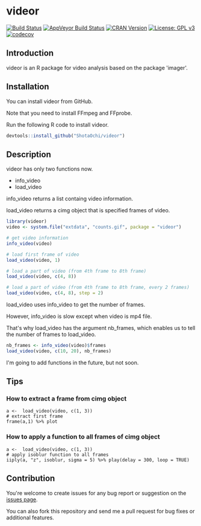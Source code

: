 # videor

[![Build Status](https://travis-ci.org/ShotaOchi/videor.svg?branch=master)](https://travis-ci.org/ShotaOchi/videor)
[![AppVeyor Build Status](https://ci.appveyor.com/api/projects/status/github/ShotaOchi/videor?branch=master&svg=true)](https://ci.appveyor.com/project/ShotaOchi/videor)
[![CRAN Version](https://www.r-pkg.org/badges/version/videor)](https://cran.r-project.org/package=videor)
[![License: GPL v3](https://img.shields.io/badge/License-GPL%20v3-blue.svg)](https://www.gnu.org/licenses/gpl-3.0)
[![codecov](https://codecov.io/gh/ShotaOchi/videor/branch/master/graph/badge.svg)](https://codecov.io/gh/ShotaOchi/videor)

## Introduction

videor is an R package for video analysis based on the package 'imager'.

## Installation

You can install videor from GitHub.

Note that you need to install FFmpeg and FFprobe.

Run the following R code to install videor.
```r
devtools::install_github("ShotaOchi/videor")
```

## Description

videor has only two functions now.

* info_video
* load_video

info_video returns a list containg video information.

load_video returns a cimg object that is specified frames of video.

```r
library(videor)
video <- system.file("extdata", "counts.gif", package = "videor")

# get video information
info_video(video)

# load first frame of video
load_video(video, 1)

# load a part of video (from 4th frame to 8th frame)
load_video(video, c(4, 8))

# load a part of video (from 4th frame to 8th frame, every 2 frames)
load_video(video, c(4, 8), step = 2)
```

load_video uses info_video to get the number of frames.

However, info_video is slow except when video is mp4 file.

That's why load_video has the argument nb_frames, which enables us to tell the number of frames to load_video.

```r
nb_frames <- info_video(video)$frames
load_video(video, c(10, 20), nb_frames)
```

I'm going to add functions in the future, but not soon.

## Tips

### How to extract a frame from cimg object
```
a <-  load_video(video, c(1, 3))
# extract first frame 
frame(a,1) %>% plot
```

### How to apply a function to all frames of cimg object
```
a <-  load_video(video, c(1, 3))
# apply isoblur function to all frames
iiply(a, "z", isoblur, sigma = 5) %>% play(delay = 300, loop = TRUE)
```

## Contribution

You're welcome to create issues for any bug report or suggestion on the [issues page](https://github.com/ShotaOchi/videor/issues).

You can also fork this repository and send me a pull request for bug fixes or additional features.